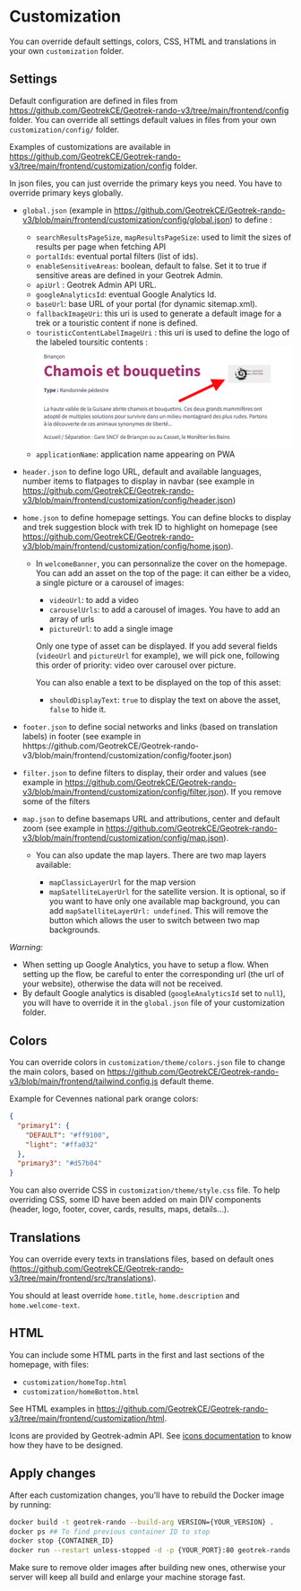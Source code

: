 # Customization

You can override default settings, colors, CSS, HTML and translations in your own `customization` folder.

## Settings

Default configuration are defined in files from https://github.com/GeotrekCE/Geotrek-rando-v3/tree/main/frontend/config folder.
You can override all settings default values in files from your own `customization/config/` folder.

Examples of customizations are available in https://github.com/GeotrekCE/Geotrek-rando-v3/tree/main/frontend/customization/config folder.

In json files, you can just override the primary keys you need. You have to override primary keys globally.

- `global.json` (example in https://github.com/GeotrekCE/Geotrek-rando-v3/blob/main/frontend/customization/config/global.json) to define :

  - `searchResultsPageSize`, `mapResultsPageSize`: used to limit the sizes of results per page when fetching API
  - `portalIds`: eventual portal filters (list of ids).
  - `enableSensitiveAreas`: boolean, default to false. Set it to true if sensitive areas are defined in your Geotrek Admin.
  - `apiUrl` : Geotrek Admin API URL.
  - `googleAnalyticsId`: eventual Google Analytics Id.
  - `baseUrl`: base URL of your portal (for dynamic sitemap.xml).
  - `fallbackImageUri`: this uri is used to generate a default image for a trek or a touristic content if none is defined.
  - `touristicContentLabelImageUri` : this uri is used to define the logo of the labeled toursitic contents :
    ![Activity Icon on filter list](assets/labeledTouristicContentExample.png)
  - `applicationName`: application name appearing on PWA

- `header.json` to define logo URL, default and available languages, number items to flatpages to display in navbar (see example in https://github.com/GeotrekCE/Geotrek-rando-v3/blob/main/frontend/customization/config/header.json)

- `home.json` to define homepage settings. You can define blocks to display and trek suggestion block with trek ID to highlight on homepage (see https://github.com/GeotrekCE/Geotrek-rando-v3/blob/main/frontend/customization/config/home.json).

  - In `welcomeBanner`, you can personnalize the cover on the homepage. You can add an asset on the top of the page: it can either be a video, a single picture or a carousel of images:

    - `videoUrl`: to add a video
    - `carouselUrls`: to add a carousel of images. You have to add an array of urls
    - `pictureUrl`: to add a single image

    Only one type of asset can be displayed. If you add several fields (`videoUrl` and `pictureUrl` for example), we will pick one, following this order of priority: video over carousel over picture.

    You can also enable a text to be displayed on the top of this asset:

    - `shouldDisplayText`: `true` to display the text on above the asset, `false` to hide it.

- `footer.json` to define social networks and links (based on translation labels) in footer (see example in hhttps://github.com/GeotrekCE/Geotrek-rando-v3/blob/main/frontend/customization/config/footer.json)
- `filter.json` to define filters to display, their order and values (see example in https://github.com/GeotrekCE/Geotrek-rando-v3/blob/main/frontend/customization/config/filter.json). If you remove some of the filters 
- `map.json` to define basemaps URL and attributions, center and default zoom (see example in https://github.com/GeotrekCE/Geotrek-rando-v3/blob/main/frontend/customization/config/map.json).

  - You can also update the map layers. There are two map layers available:

    - `mapClassicLayerUrl` for the map version
    - `mapSatelliteLayerUrl` for the satellite version. It is optional, so if you want to have only one available map background, you can add `mapSatelliteLayerUrl: undefined`. This will remove the button which allows the user to switch between two map backgrounds.

_Warning:_
- When setting up Google Analytics, you have to setup a flow. When setting up the flow, be careful to enter the corresponding url (the url of your website), otherwise the data will not be received.
- By default Google analytics is disabled (`googleAnalyticsId` set to `null`), you will have to override it in the `global.json` file of your customization folder.

## Colors

You can override colors in `customization/theme/colors.json` file to change the main colors, based on https://github.com/GeotrekCE/Geotrek-rando-v3/blob/main/frontend/tailwind.config.js default theme.

Example for Cevennes national park orange colors:

```json
{
  "primary1": {
    "DEFAULT": "#ff9100",
    "light": "#ffa032"
  },
  "primary3": "#d57b04"
}
```

You can also override CSS in `customization/theme/style.css` file. To help overriding CSS, some ID have been added on main DIV components (header, logo, footer, cover, cards, results, maps, details...).

## Translations

You can override every texts in translations files, based on default ones (https://github.com/GeotrekCE/Geotrek-rando-v3/tree/main/frontend/src/translations).

You should at least override `home.title`, `home.description` and `home.welcome-text`.

## HTML

You can include some HTML parts in the first and last sections of the homepage, with files:

- `customization/homeTop.html`
- `customization/homeBottom.html`

See HTML examples in https://github.com/GeotrekCE/Geotrek-rando-v3/tree/main/frontend/customization/html.

Icons are provided by Geotrek-admin API. See [icons documentation](icons.md) to know how they have to be designed.

## Apply changes

After each customization changes, you'll have to rebuild the Docker image by running:

```bash
docker build -t geotrek-rando --build-arg VERSION={YOUR_VERSION} .
docker ps ## To find previous container ID to stop
docker stop {CONTAINER_ID}
docker run --restart unless-stopped -d -p {YOUR_PORT}:80 geotrek-rando
```

Make sure to remove older images after building new ones, otherwise your server will keep all build and enlarge your machine storage fast.
